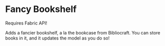 # Fancy Bookshelf

Requires Fabric API!

Adds a fancier bookshelf, a la the bookcase from Bibliocraft. You can store books in it, and it updates the model as you do so!
